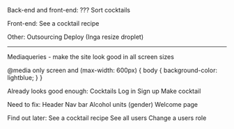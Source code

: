
Back-end and front-end:
??? Sort cocktails

Front-end:
See a cocktail recipe

Other:
Outsourcing
Deploy (Inga resize droplet)

------------------------------------------------------------------------------------------

Mediaqueries - make the site look good in all screen sizes

@media only screen and (max-width: 600px) {
  body {
    background-color: lightblue;
  }
}

Already looks good enough:
Cocktails
Log in
Sign up
Make cocktail

Need to fix:
Header
Nav bar
Alcohol units (gender)
Welcome page

Find out later:
See a cocktail recipe
See all users
Change a users role
